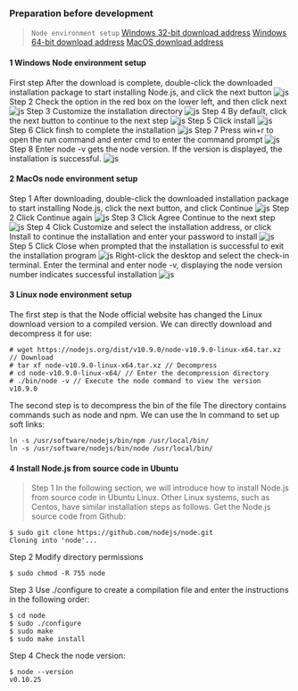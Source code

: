 ### Preparation before development
> ```Node environment setup```
[Windows 32-bit download address](https://npmmirror.com/mirrors/node/v16.13.2/node-v16.13.2-x86.msi)
[Windows 64-bit download address](https://npmmirror.com/mirrors/node/v16.13.2/node-v16.13.2-x64.msi)
[MacOS download address](https://npmmirror.com/mirrors/node/v16.13.2/node-v16.13.2.pkg)
#### 1 Windows Node environment setup
First step After the download is complete, double-click the downloaded installation package to start installing Node.js, and click the next button
![js](../../../resources/3-FunctionsAndApplications/6.developmentGuide/JavaScript/BeforeDevelopment/win1.png)
Step 2 Check the option in the red box on the lower left, and then click next
![js](../../../resources/3-FunctionsAndApplications/6.developmentGuide/JavaScript/BeforeDevelopment/win2.png)
Step 3 Customize the installation directory
![js](../../../resources/3-FunctionsAndApplications/6.developmentGuide/JavaScript/BeforeDevelopment/win3.png)
Step 4 By default, click the next button to continue to the next step
![js](../../../resources/3-FunctionsAndApplications/6.developmentGuide/JavaScript/BeforeDevelopment/win4.png)
Step 5 Click install
![js](../../../resources/3-FunctionsAndApplications/6.developmentGuide/JavaScript/BeforeDevelopment/win5.png)
Step 6 Click finsh to complete the installation
![js](../../../resources/3-FunctionsAndApplications/6.developmentGuide/JavaScript/BeforeDevelopment/win6.png)
Step 7 Press win+r to open the run command and enter cmd to enter the command prompt
![js](../../../resources/3-FunctionsAndApplications/6.developmentGuide/JavaScript/BeforeDevelopment/cmd.png)
Step 8 Enter node -v gets the node version. If the version is displayed, the installation is successful.
![js](../../../resources/3-FunctionsAndApplications/6.developmentGuide/JavaScript/BeforeDevelopment/version.png)

#### 2 MacOs node environment setup
Step 1 After downloading, double-click the downloaded installation package to start installing Node.js, click the next button, and click Continue
![js](../../../resources/3-FunctionsAndApplications/6.developmentGuide/JavaScript/BeforeDevelopment/mac1.png)
Step 2 Click Continue again
![js](../../../resources/3-FunctionsAndApplications/6.developmentGuide/JavaScript/BeforeDevelopment/mac2.png)
Step 3 Click Agree Continue to the next step
![js](../../../resources/3-FunctionsAndApplications/6.developmentGuide/JavaScript/BeforeDevelopment/mac3.png)
Step 4 Click Customize and select the installation address, or click Install to continue the installation and enter your password to install
![js](../../../resources/3-FunctionsAndApplications/6.developmentGuide/JavaScript/BeforeDevelopment/mac4.png)
Step 5 Click Close when prompted that the installation is successful to exit the installation program
![js](../../../resources/3-FunctionsAndApplications/6.developmentGuide/JavaScript/BeforeDevelopment/mac5.png)
Right-click the desktop and select the check-in terminal. Enter the terminal and enter node -v, displaying the node version number indicates successful installation
![js](../../../resources/3-FunctionsAndApplications/6.developmentGuide/JavaScript/BeforeDevelopment/mac6.png)

#### 3 Linux node environment setup
The first step is that the Node official website has changed the Linux download version to a compiled version. We can directly download and decompress it for use:
```
# wget https://nodejs.org/dist/v10.9.0/node-v10.9.0-linux-x64.tar.xz // Download
# tar xf node-v10.9.0-linux-x64.tar.xz // Decompress
# cd node-v10.9.0-linux-x64/ // Enter the decompression directory
# ./bin/node -v // Execute the node command to view the version
v10.9.0
```
The second step is to decompress the bin of the file The directory contains commands such as node and npm. We can use the ln command to set up soft links:
```
ln -s /usr/software/nodejs/bin/npm /usr/local/bin/
ln -s /usr/software/nodejs/bin/node /usr/local/bin/
```
#### 4 Install Node.js from source code in Ubuntu
> Step 1 In the following section, we will introduce how to install Node.js from source code in Ubuntu Linux. Other Linux systems, such as Centos, have similar installation steps as follows. Get the Node.js source code from Github:
```
$ sudo git clone https://github.com/nodejs/node.git
Cloning into 'node'...
```
Step 2 Modify directory permissions
```
$ sudo chmod -R 755 node
```
Step 3 Use ./configure to create a compilation file and enter the instructions in the following order:
```
$ cd node
$ sudo ./configure
$ sudo make
$ sudo make install
```
Step 4 Check the node version:
```
$ node --version
v0.10.25
```